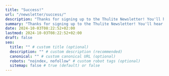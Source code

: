 ```yaml
---
title: "Success!"
url: "/newsletter/success/"
description: "Thanks for signing up to the Thulite Newsletter! You'll hear from us soon."
summary: "Thanks for signing up to the Thulite Newsletter! You'll hear from us soon."
date: 2024-10-03T08:22:52+02:00
lastmod: 2024-10-03T08:22:52+02:00
draft: false
seo:
  title: "" # custom title (optional)
  description: "" # custom description (recommended)
  canonical: "" # custom canonical URL (optional)
  robots: "noindex, nofollow" # custom robot tags (optional)
  sitemap: false # true (default) or false
---
```

